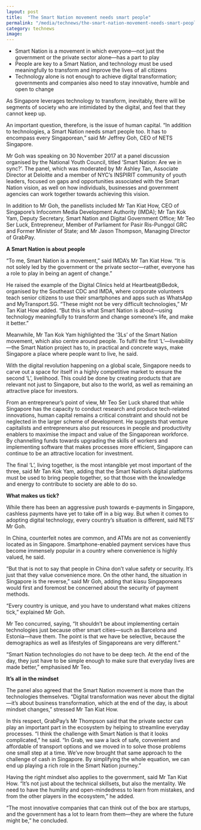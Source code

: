 ```yaml
---
layout: post
title:  "The Smart Nation movement needs smart people"
permalink: "/media/technews/the-smart-nation-movement-needs-smart-people"
category: technews
image: 
---
```


- Smart Nation is a movement in which everyone—not just the government or the private sector alone—has a part to play
- People are key to a Smart Nation, and technology must be used meaningfully to transform and improve the lives of all citizens
- Technology alone is not enough to achieve digital transformation; governments and companies also need to stay innovative, humble and open to change 

As Singapore leverages technology to transform, inevitably, there will be segments of society who are intimidated by the digital, and feel that they cannot keep up. 

An important question, therefore, is the issue of human capital. “In addition to technologies, a Smart Nation needs smart people too. It has to encompass every Singaporean,” said Mr Jeffrey Goh, CEO of NETS Singapore. 

Mr Goh was speaking on 30 November 2017 at a panel discussion organised by the National Youth Council, titled ‘Smart Nation: Are we in sync?’. The panel, which was moderated by Mr Ashley Tan, Associate Director at Deloitte and a member of NYC’s INSPIRIT community of youth leaders, focused on gaps and opportunities associated with the Smart Nation vision, as well on how individuals, businesses and government agencies can work together towards achieving this vision.

In addition to Mr Goh, the panellists included Mr Tan Kiat How, CEO of Singapore’s Infocomm Media Development Authority (IMDA); Mr Tan Kok Yam, Deputy Secretary, Smart Nation and Digital Government Office; Mr Teo Ser Luck, Entrepreneur, Member of Parliament for Pasir Ris-Punggol GRC and Former Minister of State; and Mr Jason Thompson, Managing Director of GrabPay.


**A Smart Nation is about people**

“To me, Smart Nation is a movement,” said IMDA’s Mr Tan Kiat How. “It is not solely led by the government or the private sector—rather, everyone has a role to play in being an agent of change.”

He raised the example of the Digital Clinics held at Heartbeat@Bedok, organised by the Southeast CDC and IMDA, where corporate volunteers teach senior citizens to use their smartphones and apps such as WhatsApp and MyTransport.SG. “These might not be very difficult technologies,” Mr Tan Kiat How added. “But this is what Smart Nation is about—using technology meaningfully to transform and change someone’s life, and make it better.”

Meanwhile, Mr Tan Kok Yam highlighted the ‘3Ls’ of the Smart Nation movement, which also centre around people. To fulfil the first ‘L’—liveability—the Smart Nation project has to, in practical and concrete ways, make Singapore a place where people want to live, he said. 

With the digital revolution happening on a global scale, Singapore needs to carve out a space for itself in a highly competitive market to ensure the second ‘L’, livelihood. This could be done by creating products that are relevant not just to Singapore, but also to the world, as well as remaining an attractive place for investors. 

From an entrepreneur’s point of view, Mr Teo Ser Luck shared that while Singapore has the capacity to conduct research and produce tech-related innovations, human capital remains a critical constraint and should not be neglected in the larger scheme of development. He suggests that venture capitalists and entrepreneurs also put resources in people and productivity enablers to maximise the impact and value of the Singaporean workforce. By channelling funds towards upgrading the skills of workers and implementing software that makes processes more efficient, Singapore can continue to be an attractive location for investment.

The final ‘L’, living together, is the most intangible yet most important of the three, said Mr Tan Kok Yam, adding that the Smart Nation’s digital platforms must be used to bring people together, so that those with the knowledge and energy to contribute to society are able to do so. 


**What makes us tick?**

While there has been an aggressive push towards e-payments in Singapore, cashless payments have yet to take off in a big way. But when it comes to adopting digital technology, every country’s situation is different, said NETS’ Mr Goh. 

In China, counterfeit notes are common, and ATMs are not as conveniently located as in Singapore. Smartphone-enabled payment services have thus become immensely popular in a country where convenience is highly valued, he said.

“But that is not to say that people in China don’t value safety or security. It’s just that they value convenience more. On the other hand, the situation in Singapore is the reverse,” said Mr Goh, adding that kiasu Singaporeans would first and foremost be concerned about the security of payment methods.   

“Every country is unique, and you have to understand what makes citizens tick,” explained Mr Goh.

Mr Teo concurred, saying, “It shouldn’t be about implementing certain technologies just because other smart cities—such as Barcelona and Estonia—have them. The point is that we have be selective, because the demographics as well as lifestyles of Singaporeans are very different.” 

“Smart Nation technologies do not have to be deep tech. At the end of the day, they just have to be simple enough to make sure that everyday lives are made better,” emphasised Mr Teo.  


**It’s all in the mindset**

The panel also agreed that the Smart Nation movement is more than the technologies themselves. “Digital transformation was never about the digital—it’s about business transformation, which at the end of the day, is about mindset changes,” stressed Mr Tan Kiat How. 

In this respect, GrabPay’s Mr Thompson said that the private sector can play an important part in the ecosystem by helping to streamline everyday processes. “I think the challenge with Smart Nation is that it looks complicated,” he said. “In Grab, we saw a lack of safe, convenient and affordable of transport options and we moved in to solve those problems one small step at a time. We’ve now brought that same approach to the challenge of cash in Singapore. By simplifying the whole equation, we can end up playing a rich role in the Smart Nation journey.”

Having the right mindset also applies to the government, said Mr Tan Kiat How. “It’s not just about the technical skillsets, but also the mentality. We need to have the humility and open-mindedness to learn from mistakes, and from the other players in the ecosystem,” he added. 

“The most innovative companies that can think out of the box are startups, and the government has a lot to learn from them—they are where the future might be,” he concluded. 
